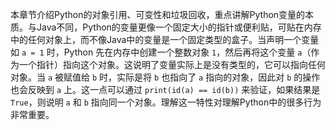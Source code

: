 本章节介绍Python的对象引用、可变性和垃圾回收，重点讲解Python变量的本质。与Java不同，Python的变量更像一个固定大小的指针或便利贴，可贴在内存中的任何对象上，而不像Java中的变量是一个固定类型的盒子。当声明一个变量如 `a = 1` 时，Python 先在内存中创建一个整数对象 `1`，然后再将这个变量 `a`（作为一个指针）指向这个对象。这说明了变量实际上是没有类型的，它可以指向任何对象。当 `a` 被赋值给 `b` 时，实际是将 `b` 也指向了 `a` 指向的对象，因此对 `b` 的操作也会反映到 `a` 上。这一点可以通过 `print(id(a) == id(b))` 来验证，如果结果是 `True`，则说明 `a` 和 `b` 指向同一个对象。理解这一特性对理解Python中的很多行为非常重要。